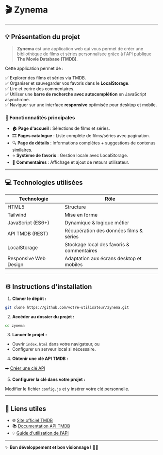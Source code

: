 # 🎬 Zynema

---

## 💡 Présentation du projet

> **Zynema** est une application web qui vous permet de créer une bibliothèque de films et séries personnalisée grâce à l'API publique **The Movie Database (TMDB)**.

Cette application permet de :

✅ Explorer des films et séries via TMDB.  
✅ Organiser et sauvegarder vos favoris dans le **LocalStorage**.  
✅ Lire et écrire des commentaires.  
✅ Utiliser une **barre de recherche avec autocomplétion** en JavaScript asynchrone.  
✅ Naviguer sur une interface **responsive** optimisée pour desktop et mobile.

### 🎯 Fonctionnalités principales

- 🏠 **Page d'accueil** : Sélections de films et séries.
- 🎞️ **Pages catalogue** : Liste complète de films/séries avec pagination.
- 🔍 **Page de détails** : Informations complètes + suggestions de contenus similaires.
- ⭐ **Système de favoris** : Gestion locale avec LocalStorage.
- 💬 **Commentaires** : Affichage et ajout de retours utilisateur.

---

## 💻 Technologies utilisées

| Technologie             | Rôle                                      |
|-------------------------|-------------------------------------------|
| HTML5                   | Structure                 |
| Tailwind                | Mise en forme                |
| JavaScript (ES6+)       | Dynamique & logique métier                |
| API TMDB (REST)         | Récupération des données films & séries   |
| LocalStorage            | Stockage local des favoris & commentaires |
| Responsive Web Design   | Adaptation aux écrans desktop et mobiles  |

---

## ⚙️ Instructions d'installation

1. **Cloner le dépôt :**

```bash
git clone https://github.com/votre-utilisateur/zynema.git
```

2. **Accéder au dossier du projet :**

```bash
cd zynema
```

3. **Lancer le projet :**

- Ouvrir `index.html` dans votre navigateur, ou
- Configurer un serveur local si nécessaire.

4. **Obtenir une clé API TMDB :**

➡️ [Créer une clé API](https://www.themoviedb.org/settings/api)

5. **Configurer la clé dans votre projet :**

Modifier le fichier `config.js` et y insérer votre clé personnelle.

---

## 🔗 Liens utiles

- 🌐 [Site officiel TMDB](https://www.themoviedb.org/)
- 📚 [Documentation API TMDB](https://developer.themoviedb.org/docs)
- 💡 [Guide d'utilisation de l'API](https://developer.themoviedb.org/docs/getting-started)

---

✨ **Bon développement et bon visionnage !** 🎥🍿
